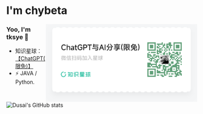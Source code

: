 # I'm chybeta

<img align='right' src="./Fmfnaw0uaUTciV2Xggiybl3QdqAo.png" width="400">

### Yoo, I'm tksye 👋
- 知识星球：[【ChatGPT(限免)】](https://public.zsxq.com/groups/51128445244854.html)
- ⚡ JAVA / Python.

![Dusai's GitHub stats](https://github-readme-stats.vercel.app/api?username=stacklens&show_icons=true&theme=radical)

